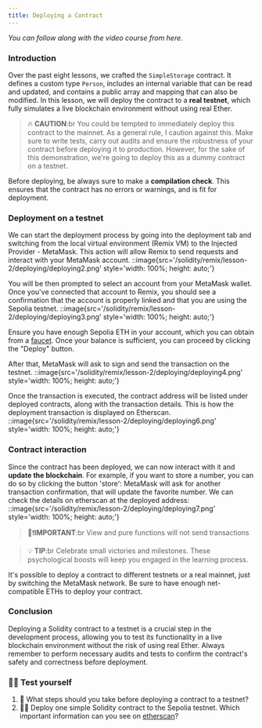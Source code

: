 ```yaml
---
title: Deploying a Contract
---
```


_You can follow along with the video course from here._

### Introduction

Over the past eight lessons, we crafted the `SimpleStorage` contract. It defines a custom type `Person`, includes an internal variable that can be read and updated, and contains a public array and mapping that can also be modified. In this lesson, we will deploy the contract to a **real testnet**, which fully simulates a live blockchain environment without using real Ether.

> 🔥 **CAUTION**:br
> You could be tempted to immediately deploy this contract to the mainnet. As a general rule, I caution against this. Make sure to write tests, carry out audits and ensure the robustness of your contract before deploying it to production. However, for the sake of this demonstration, we're going to deploy this as a dummy contract on a testnet.

Before deploying, be always sure to make a **compilation check**. This ensures that the contract has no errors or warnings, and is fit for deployment.

### Deployment on a testnet

We can start the deployment process by going into the deployment tab and switching from the local virtual environment (Remix VM) to the Injected Provider - MetaMask. This action will allow Remix to send requests and interact with your MetaMask account.
::image{src='/solidity/remix/lesson-2/deploying/deploying2.png' style='width: 100%; height: auto;'}

You will be then prompted to select an account from your MetaMask wallet. Once you've connected that account to Remix, you should see a confirmation that the account is properly linked and that you are using the Sepolia testnet.
::image{src='/solidity/remix/lesson-2/deploying/deploying3.png' style='width: 100%; height: auto;'}

Ensure you have enough Sepolia ETH in your account, which you can obtain from a [faucet](https://www.alchemy.com/faucets/ethereum-sepolia). Once your balance is sufficient, you can proceed by clicking the "Deploy" button.

After that, MetaMask will ask to sign and send the transaction on the testnet.
::image{src='/solidity/remix/lesson-2/deploying/deploying4.png' style='width: 100%; height: auto;'}

Once the transaction is executed, the contract address will be listed under deployed contracts, along with the transaction details. This is how the deployment transaction is displayed on Etherscan.
::image{src='/solidity/remix/lesson-2/deploying/deploying6.png' style='width: 100%; height: auto;'}

### Contract interaction

Since the contract has been deployed, we can now interact with it and **update the blockchain**. For example, if you want to store a number, you can do so by clicking the button 'store': MetaMask will ask for another transaction confirmation, that will update the favorite number. We can check the details on etherscan at the deployed address:
::image{src='/solidity/remix/lesson-2/deploying/deploying7.png' style='width: 100%; height: auto;'}

> 👀❗**IMPORTANT**:br
> View and pure functions will not send transactions

> 💡 **TIP**:br Celebrate small victories and milestones. These psychological boosts will keep you engaged in the learning process.

It's possible to deploy a contract to different testnets or a real mainnet, just by switching the MetaMask network. Be sure to have enough net-compatible ETHs to deploy your contract.

### Conclusion

Deploying a Solidity contract to a testnet is a crucial step in the development process, allowing you to test its functionality in a live blockchain environment without the risk of using real Ether. Always remember to perform necessary audits and tests to confirm the contract's safety and correctness before deployment.

### 🧑‍💻 Test yourself

1. 📕 What steps should you take before deploying a contract to a testnet?
2. 🧑‍💻 Deploy one simple Solidity contract to the Sepolia testnet. Which important information can you see on [etherscan](https://sepolia.etherscan.io/)?

